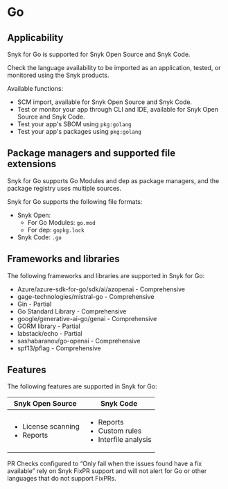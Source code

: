 # Go

## Applicability

Snyk for Go is supported for Snyk Open Source and Snyk Code.

Check the language availability to be imported as an application, tested, or monitored using the Snyk products.&#x20;

Available functions:

* SCM import, available for Snyk Open Source and Snyk Code.&#x20;
* Test or monitor your app through CLI and IDE, available for Snyk Open Source and Snyk Code.
* Test your app's SBOM using `pkg:golang`&#x20;
* Test your app's packages using `pkg:golang`

## Package managers and supported file extensions

Snyk for Go supports Go Modules and dep as package managers, and the package registry uses multiple sources.

Snyk for Go supports the following file formats:

* Snyk Open:
  * For Go Modules: `go.mod`
  * For dep: `gopkg.lock`
* Snyk Code: `.go`

## Frameworks and libraries

The following frameworks and libraries are supported in Snyk for Go:&#x20;

* Azure/azure-sdk-for-go/sdk/ai/azopenai - Comprehensive&#x20;
* gage-technologies/mistral-go - Comprehensive&#x20;
* Gin - Partial&#x20;
* Go Standard Library - Comprehensive&#x20;
* google/generative-ai-go/genai - Comprehensive&#x20;
* GORM library - Partial&#x20;
* labstack/echo - Partial&#x20;
* sashabaranov/go-openai - Comprehensive&#x20;
* spf13/pflag - Comprehensive

## Features

The following features are supported in Snyk for Go:

| Snyk Open Source                                   | Snyk Code                                                                 |
| -------------------------------------------------- | ------------------------------------------------------------------------- |
| <ul><li>License scanning</li><li>Reports</li></ul> | <ul><li>Reports</li><li>Custom rules</li><li>Interfile analysis</li></ul> |

PR Checks configured to “Only fail when the issues found have a fix available” rely on Snyk FixPR support and will not alert for Go or other languages that do not support FixPRs.

